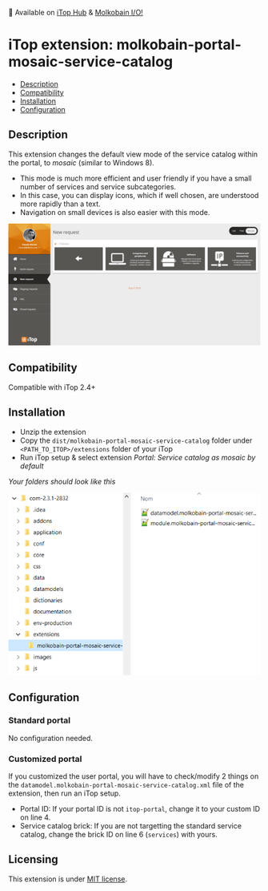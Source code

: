 👋 Available on [iTop Hub](https://store.itophub.io/en_US/products/molkobain-portal-mosaic-service-catalog) & [Molkobain I/O!](https://www.molkobain.com/product/service-catalog-as-mosaic-by-default/)

# iTop extension: molkobain-portal-mosaic-service-catalog
* [Description](#description)
* [Compatibility](#compatibility)
* [Installation](#installation)
* [Configuration](#configuration)

## Description
This extension changes the default view mode of the service catalog within the portal, to *mosaic* (similar to Windows 8).
* This mode is much more efficient and user friendly if you have a small number of services and service subcategories.
* In this case, you can display icons, which if well chosen, are understood more rapidly than a text.
* Navigation on small devices is also easier with this mode.

![Description decoration](https://raw.githubusercontent.com/Molkobain/itop-portal-mosaic-service-catalog/master/docs/service-catalog-mosaic.PNG)

## Compatibility
Compatible with iTop 2.4+

## Installation
* Unzip the extension
* Copy the ``dist/molkobain-portal-mosaic-service-catalog`` folder under ``<PATH_TO_ITOP>/extensions`` folder of your iTop
* Run iTop setup & select extension *Portal: Service catalog as mosaic by default*

*Your folders should look like this*

![Extensions folder](https://raw.githubusercontent.com/Molkobain/itop-portal-mosaic-service-catalog/master/docs/mpmsc-install.PNG)

## Configuration
### Standard portal
No configuration needed.

### Customized portal
If you customized the user portal, you will have to check/modify 2 things on the ``datamodel.molkobain-portal-mosaic-service-catalog.xml`` file of the extension, then run an iTop setup.
* Portal ID: If your portal ID is not ``itop-portal``, change it to your custom ID on line 4.
* Service catalog brick: If you are not targetting the standard service catalog, change the brick ID on line 6 (``services``) with yours.

## Licensing
This extension is under [MIT license](https://en.wikipedia.org/wiki/MIT_License).
